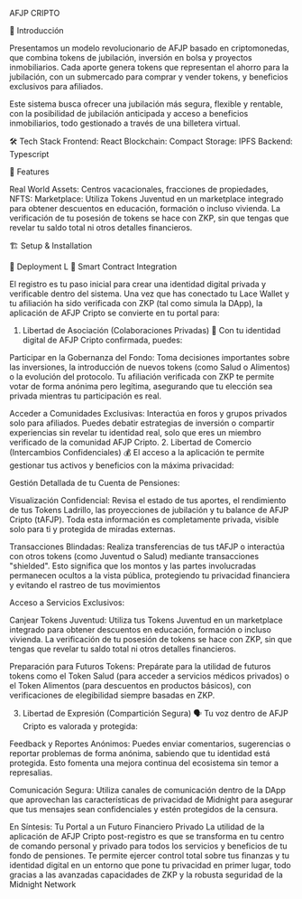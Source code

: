 AFJP CRIPTO

🚀 Introducción

Presentamos un modelo revolucionario de AFJP basado en criptomonedas, que combina tokens de jubilación, inversión en bolsa y proyectos inmobiliarios. Cada aporte genera tokens que representan el ahorro para la jubilación, con un submercado para comprar y vender tokens, y beneficios exclusivos para afiliados.

Este sistema busca ofrecer una jubilación más segura, flexible y rentable, con la posibilidad de jubilación anticipada y acceso a beneficios inmobiliarios, todo gestionado a través de una billetera virtual.  


🛠 Tech Stack
Frontend: React
Blockchain: Compact 
Storage: IPFS 
Backend: Typescript

🎨 Features

Real World Assets: Centros vacacionales, fracciones de propiedades, 
NFTS:
Marketplace: Utiliza Tokens Juventud en un marketplace integrado para obtener descuentos en educación, formación o incluso vivienda. La verificación de tu posesión de tokens se hace con ZKP, sin que tengas que revelar tu saldo total ni otros detalles financieros.

🏗 Setup & Installation

🔗 Deployment
L
📜 Smart Contract Integration


El registro es tu paso inicial para crear una identidad digital privada y verificable dentro del sistema. Una vez que has conectado tu Lace Wallet y tu afiliación ha sido verificada con ZKP (tal como simula la DApp), la aplicación de AFJP Cripto se convierte en tu portal para:

1. Libertad de Asociación (Colaboraciones Privadas) 🤝
Con tu identidad digital de AFJP Cripto confirmada, puedes:

Participar en la Gobernanza del Fondo: Toma decisiones importantes sobre las inversiones, la introducción de nuevos tokens (como Salud o Alimentos) o la evolución del protocolo. Tu afiliación verificada con ZKP te permite votar de forma anónima pero legítima, asegurando que tu elección sea privada mientras tu participación es real.

Acceder a Comunidades Exclusivas: Interactúa en foros y grupos privados solo para afiliados. Puedes debatir estrategias de inversión o compartir experiencias sin revelar tu identidad real, solo que eres un miembro verificado de la comunidad AFJP Cripto.
2. Libertad de Comercio (Intercambios Confidenciales) 💰
El acceso a la aplicación te permite gestionar tus activos y beneficios con la máxima privacidad:

Gestión Detallada de tu Cuenta de Pensiones:

Visualización Confidencial: Revisa el estado de tus aportes, el rendimiento de tus Tokens Ladrillo, las proyecciones de jubilación y tu balance de AFJP Cripto (tAFJP). Toda esta información es completamente privada, visible solo para ti y protegida de miradas externas.

Transacciones Blindadas: Realiza transferencias de tus tAFJP o interactúa con otros tokens (como Juventud o Salud) mediante transacciones "shielded". Esto significa que los montos y las partes involucradas permanecen ocultos a la vista pública, protegiendo tu privacidad financiera y evitando el rastreo de tus movimientos

Acceso a Servicios Exclusivos:

Canjear Tokens Juventud: Utiliza tus Tokens Juventud en un marketplace integrado para obtener descuentos en educación, formación o incluso vivienda. La verificación de tu posesión de tokens se hace con ZKP, sin que tengas que revelar tu saldo total ni otros detalles financieros.

Preparación para Futuros Tokens: Prepárate para la utilidad de futuros tokens como el Token Salud (para acceder a servicios médicos privados) o el Token Alimentos (para descuentos en productos básicos), con verificaciones de elegibilidad siempre basadas en ZKP.

3. Libertad de Expresión (Compartición Segura) 🗣
Tu voz dentro de AFJP Cripto es valorada y protegida:

Feedback y Reportes Anónimos: Puedes enviar comentarios, sugerencias o reportar problemas de forma anónima, sabiendo que tu identidad está protegida. Esto fomenta una mejora continua del ecosistema sin temor a represalias.

Comunicación Segura: Utiliza canales de comunicación dentro de la DApp que aprovechan las características de privacidad de Midnight para asegurar que tus mensajes sean confidenciales y estén protegidos de la censura.

En Síntesis: Tu Portal a un Futuro Financiero Privado
La utilidad de la aplicación de AFJP Cripto post-registro es que se transforma en tu centro de comando personal y privado para todos los servicios y beneficios de tu fondo de pensiones. Te permite ejercer control total sobre tus finanzas y tu identidad digital en un entorno que pone tu privacidad en primer lugar, todo gracias a las avanzadas capacidades de ZKP y la robusta seguridad de la Midnight Network
